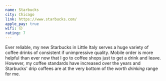 ```yaml
---
name: Starbucks
city: Chicago
link: https://www.starbucks.com/
apple_pay: true
wifi: 😐
rating: 7
---
```


Ever reliable, my new Starbucks in Little Italy serves a huge variety of coffee drinks of consistent if unimpressive quality.
Mobile order is more helpful than ever now that I go to coffee shops just to get a drink and leave.
However, my coffee standards have increased over the years and Starbucks' drip coffees are at the very bottom of the *worth drinking* range for me.
